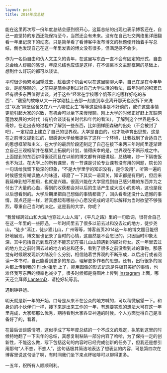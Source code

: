 ```yaml
---
layout: post
title: 2014年度总结
---
```

能在这里再次写一份年度总结会感到很开心，这篇总结的出现也表示博客还在，自己一直坚持的东西还能保持至今，当然还会有未来。没有在自己社交网络里详细翻看一年里记录下的动态，只是简单看了看博客中发布博文的标题便开始着手写总结，倒也发现自己在这一年里发表的博文没有很多，但满足感不会少。

作为一名伪自由和伪人文主义的青年，在这里写东西一直不会有固定的形式，自由总会给人舒服的感觉，年度总结也应该是这样，在不偏离本文主题框架的基础上，想到什么好玩的都可以谈谈。

平时很少频繁地回望过去，趁着这个机会可以在这里聊聊大学，自己在是在今年毕业，是能够聊的，之前只是简单提到过对自己大学生活的看法，四年时间的积累已经有很多东西值得谈谈。对于这些“经常在学校哪个奶茶店吃哪样好吃的东西”、“寝室的蚊帐从大一开学刚挂上去那一刻直到毕业离开那天也没拆下来洗过”以及“隔壁宿舍又在八一八哪位女生”等等这些琐事是不好谈的，或许这些事情更能引起大家的兴致，有机会可以坐下来慢慢聊。刚上大学的时候正好赶上互联网蓬勃发展的大时代（有机会谈谈有关时代和年代的看法），了解到这个世界是多么奇妙，在走出去的过程中了解到一些东西，比如图样图森破的出处（不会被封了吧），一定程度上建立了自己的世界观。大学是自由的，也才能孕育出思想，这是在之前博文提到过的，很感谢大学给我提供了这样一个环境，让我找到了合适自己的思想框架和主义，在大学的最后阶段还制定了自己在接下来两三年时间里逐渐建立自己三观框架并在框架上拓展的计划，值得庆幸的是，世界观在不断形成之中。上面提到的东西讲得很泛而且在以前的博文都有详细讲起，总结嘛，炒一下隔夜饭也不为过。在大学上的所有课里，有一节课是讨论专业课有没有用的问题，院长的一句话给我留下极深的印象，“不是大学里学的知识没有，是你没用”，听第一遍的时候感觉有嘲讽他人的味道，琢磨了一下其实一语双关，知识都是有用的，但后来我延伸到想不想用，也就是兴趣。很高兴能在大学里找到自己感兴趣的东西并为之付出了大量的心血，得到的收获都会对以后的生活产生或大或小的影响，这也是我以后想看到的。大学后期里把自己想做的事情都做了，回头看看还没什么遗憾的事情，观点还是一样，若真想起有哪些小心愿没完成的话可以解释为当时欲望不够强烈，尊重自己当时的决定。这是我的大学，你呢？

“我曾经跨过山和大海/也穿过人山人海”，《平凡之路》里的一句歌词，很符合自己在这一年里的一些际遇，一年时间里去了很多以前去过和没去过的地方，徒步尧山，“徒步”漓江，徒步猫儿山，广州等等，博客首页2014这一年的博文题目能很好地展现，博文里也记录了当时的心情，这自然是不会忘记的，只因当时印象太深，其中包括自己到现在还不能忘记在猫儿山山顶遇到的那对母女。这一年里去过的地方比之前时间去过的地方的总和还多，看到了很多之前没看到过的事物，那感觉有时候跟发现新大陆没什么分别，相信随着世界观的不断形成，以后出行或者阅读一本书时，自己能看到更多的东西，理解更多作者的思想。还有，出行很多的照片都上传到我的<a href="http://www.flickr.com/lattespirit/sets/" target="_blank"> Flickr相册 </a>上了，能用图像的形式记录是件极其美好的事情，也难怪我写东西的频率也减少了，很多时候都是将图片上传到 <a href="http://pinsta.me/lattespirit/" target="_blank">Instagram</a> 上面，哪天还会拜师<a href="http://dlyang.me" target="_blank"> LanternD</a>，请挖好坑等我。

遇到铮铮姐。

明天就是新一年的开始，口号是从来不在公众的地方喊的，可以稍微展望一下。和身边的小伙伴们一样，接下来是出来工作的一年，有想要实现的想法大可在这一年里完成，大家都那么优秀，期待看到大家各显神通的时候。个人方面觉得自己是准备好了的，看着。

在最后谈谈感情吧，这似乎成了写年度总结的一个不成文的规定，执笔到这里的时候特地翻了一下去年的总结，真想复制粘贴一部分内容了哈哈，为了保持一定的创新性，不能这么做，写下包括这句的内容时已经完成创新的任务了，但我还是想引用那句“人不恋，不恋人”，这句话极其简洁地表达了想表达的内容，可是第四次在博客里说这句话了啊，有时间我们坐下来点杯咖啡可以聊得更多。

一五年，祝所有人顺顺利利。
